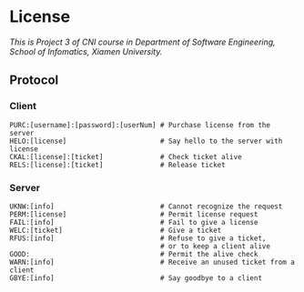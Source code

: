 # License
*This is Project 3 of CNI course in Department of Software Engineering, School of Infomatics, Xiamen University.*  
## Protocol
### Client
```
PURC:[username]:[password]:[userNum] # Purchase license from the server
HELO:[license]                       # Say hello to the server with license
CKAL:[license]:[ticket]              # Check ticket alive
RELS:[license]:[ticket]              # Release ticket
```
### Server
```
UKNW:[info]                          # Cannot recognize the request
PERM:[license]                       # Permit license request
FAIL:[info]                          # Fail to give a license
WELC:[ticket]                        # Give a ticket
RFUS:[info]                          # Refuse to give a ticket,
                                     # or to keep a client alive
GOOD:                                # Permit the alive check
WARN:[info]                          # Receive an unused ticket from a client
GBYE:[info]                          # Say goodbye to a client
```
